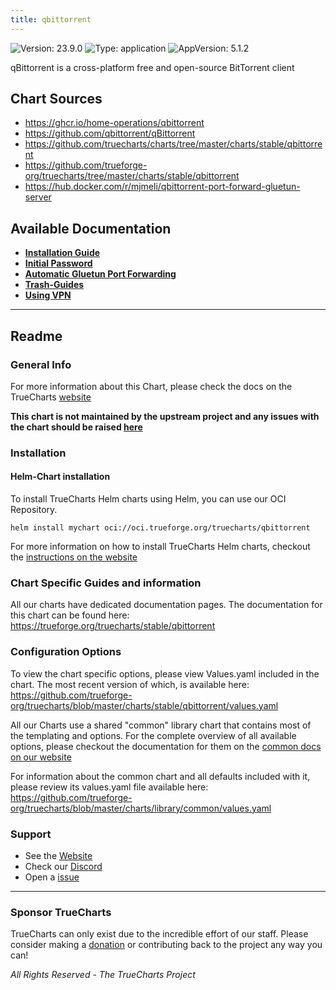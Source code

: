 ```yaml
---
title: qbittorrent
---
```


![Version: 23.9.0](https://img.shields.io/badge/Version-23.9.0-informational?style=flat-square) ![Type: application](https://img.shields.io/badge/Type-application-informational?style=flat-square) ![AppVersion: 5.1.2](https://img.shields.io/badge/AppVersion-5.1.2-informational?style=flat-square)

qBittorrent is a cross-platform free and open-source BitTorrent client

## Chart Sources

- https://ghcr.io/home-operations/qbittorrent
- https://github.com/qbittorrent/qBittorrent
- https://github.com/truecharts/charts/tree/master/charts/stable/qbittorrent
- https://github.com/trueforge-org/truecharts/tree/master/charts/stable/qbittorrent
- https://hub.docker.com/r/mjmeli/qbittorrent-port-forward-gluetun-server

## Available Documentation

- [**Installation Guide**](./installation)
- [**Initial Password**](./password)
- [**Automatic Gluetun Port Forwarding**](./port-forwarding)
- [**Trash-Guides**](./trash-guides)
- [**Using VPN**](./vpn)


---

## Readme


### General Info

For more information about this Chart, please check the docs on the TrueCharts [website](https://trueforge.org/truecharts/stable/qbittorrent)

**This chart is not maintained by the upstream project and any issues with the chart should be raised [here](https://github.com/trueforge-org/truecharts/issues/new/choose)**

### Installation

#### Helm-Chart installation

To install TrueCharts Helm charts using Helm, you can use our OCI Repository.

`helm install mychart oci://oci.trueforge.org/truecharts/qbittorrent`

For more information on how to install TrueCharts Helm charts, checkout the [instructions on the website](https://trueforge.org/guides/)

### Chart Specific Guides and information

All our charts have dedicated documentation pages.
The documentation for this chart can be found here:
https://trueforge.org/truecharts/stable/qbittorrent

### Configuration Options

To view the chart specific options, please view Values.yaml included in the chart.
The most recent version of which, is available here: https://github.com/trueforge-org/truecharts/blob/master/charts/stable/qbittorrent/values.yaml

All our Charts use a shared "common" library chart that contains most of the templating and options.
For the complete overview of all available options, please checkout the documentation for them on the [common docs on our website](https://trueforge.org/truecharts-common/)

For information about the common chart and all defaults included with it, please review its values.yaml file available here: https://github.com/trueforge-org/truecharts/blob/master/charts/library/common/values.yaml

### Support

- See the [Website](https://truecharts.org)
- Check our [Discord](https://discord.gg/tVsPTHWTtr)
- Open a [issue](https://github.com/trueforge-org/truecharts/issues/new/choose)

---

### Sponsor TrueCharts

TrueCharts can only exist due to the incredible effort of our staff.
Please consider making a [donation](https://trueforge.org/general/sponsor/) or contributing back to the project any way you can!

_All Rights Reserved - The TrueCharts Project_
